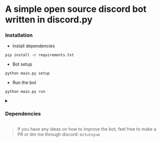 # A simple open source discord bot written in discord.py

### Installation
- Install dependencies
```
pip install -r requirements.txt
```
- Bot setup
```
python main.py setup
```
- Run the bot
```
python main.py run
```

<details>
  <summary><h3>Dependencies</h3></summary>

- `discord.py`
- `aiosqlite`
- `typer`
- `python-dotenv`

> All the dependencies will be installed automatically when you run **Zphisher** for the first time.
</details>


> If you have any ideas on how to improve the bot, feel free to make a PR or dm me through discord: `mitutoyum`
